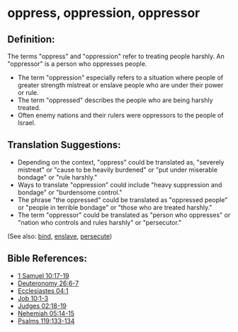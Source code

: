 # oppress, oppression, oppressor #

## Definition: ##

The terms "oppress" and "oppression" refer to treating people harshly. An "oppressor" is a person who oppresses people.

* The term "oppression" especially refers to a situation where people of greater strength mistreat or enslave people who are under their power or rule.
* The term "oppressed" describes the people who are being harshly treated.
* Often enemy nations and their rulers were oppressors to the people of Israel.

## Translation Suggestions: ##

 * Depending on the context, "oppress" could be translated as, "severely mistreat" or "cause to be heavily burdened" or "put under miserable bondage" or "rule harshly."
 * Ways to translate "oppression" could include "heavy suppression and bondage" or "burdensome control."
 * The phrase "the oppressed" could be translated as "oppressed people" or "people in terrible bondage" or "those who are treated harshly."
 * The term "oppressor" could be translated as "person who oppresses" or "nation who controls and rules harshly" or "persecutor."

(See also: [bind](../kt/bond.md), [enslave](../kt/enslave.md), [persecute](../other/persecute.md))

## Bible References: ##

* [1 Samuel 10:17-19](en/tn/1sa/help/10/17)
* [Deuteronomy 26:6-7](en/tn/deu/help/26/06)
* [Ecclesiastes 04:1](en/tn/ecc/help/04/01)
* [Job 10:1-3](en/tn/job/help/10/01)
* [Judges 02:18-19](en/tn/jdg/help/02/18)
* [Nehemiah 05:14-15](en/tn/neh/help/05/14)
* [Psalms 119:133-134](en/tn/psa/help/119/133)